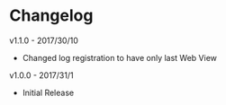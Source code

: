 # Changelog

v1.1.0 - 2017/30/10

- Changed log registration to have only last Web View

v1.0.0 - 2017/31/1

- Initial Release
